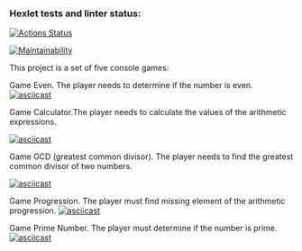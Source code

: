 ### Hexlet tests and linter status:
[![Actions Status](https://github.com/xushaha/java-project-61/workflows/hexlet-check/badge.svg)](https://github.com/xushaha/java-project-61/actions)

[![Maintainability](https://api.codeclimate.com/v1/badges/179ef48684f559c34eda/maintainability)](https://codeclimate.com/github/xushaha/java-project-61/maintainability)



This project is a set of five console games:


Game Even. The player needs to determine if the number is even.
[![asciicast](https://asciinema.org/a/ZmWMb1fAwiYpuYHvXFjAxOIK9.svg)](https://asciinema.org/a/ZmWMb1fAwiYpuYHvXFjAxOIK9)




Game Calculator.The player needs to calculate the values of the arithmetic expressions.

[![asciicast](https://asciinema.org/a/r7d7ExlBm7HIpvbuvEeMj0Mlr.svg)](https://asciinema.org/a/r7d7ExlBm7HIpvbuvEeMj0Mlr)




Game GCD (greatest common divisor). The player needs to find the greatest common divisor of two numbers.

[![asciicast](https://asciinema.org/a/dpgsXl6q8mwbEYuvPRtyzysvq.svg)](https://asciinema.org/a/dpgsXl6q8mwbEYuvPRtyzysvq)




Game Progression. The player must find missing element of the arithmetic progression.
[![asciicast](https://asciinema.org/a/FV39JccEspuAMK7sbB4nPPCII.svg)](https://asciinema.org/a/FV39JccEspuAMK7sbB4nPPCII)




Game Prime Number. The player must determine if the number is prime.
[![asciicast](https://asciinema.org/a/UTaTukt0Ccu5bQu2jDjLlhbXX.svg)](https://asciinema.org/a/UTaTukt0Ccu5bQu2jDjLlhbXX)


